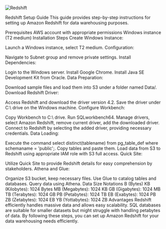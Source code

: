 
![Redshift](https://github.com/saikiranpi/mastering-aws/assets/109568252/97664d8a-aa71-40cc-832f-c34c0d37a5ab)


Redshift Setup Guide
This guide provides step-by-step instructions for setting up Amazon Redshift for data warehousing purposes.

Prerequisites
AWS account with appropriate permissions
Windows instance (T2 medium)
Installation Steps
Create Windows Instance:

Launch a Windows instance, select T2 medium.
Configuration:

Navigate to Subnet group and remove private settings.
Install Dependencies:

Login to the Windows server.
Install Google Chrome.
Install Java SE Development Kit from Oracle.
Data Preparation:

Download sample files and load them into S3 under a folder named Data/.
Download Redshift Driver:

Access Redshift and download the driver version 4.2.
Save the driver under C:\ drive on the Windows machine.
Configure Workbench:

Copy Workbench to C:\ drive.
Run SQLworkbench64.
Manage drivers, select Amazon Redshift, remove current driver, add the downloaded driver.
Connect to Redshift by selecting the added driver, providing necessary credentials.
Data Loading:

Execute the command select distinct(tablename) from pg_table_def where schemaname = 'public';.
Copy tables and paste them.
Load data from S3 to Redshift using appropriate IAM role with S3 full access.
Quick Site:

Utilize Quick Site to provide Redshift details for easy comprehension by stakeholders.
Athena and Glue:

Organize S3 bucket, keep necessary files.
Use Glue to catalog tables and databases.
Query data using Athena.
Data Size Notations
B (Bytes)
KB (Kilobytes): 1024 Bytes
MB (Megabytes): 1024 KB
GB (Gigabytes): 1024 MB
TB (Terabytes): 1024 GB
PB (Petabytes): 1024 TB
EB (Exabytes): 1024 PB
ZB (Zetabytes): 1024 EB
YB (Yottabytes): 1024 ZB
Advantages
Redshift efficiently handles massive data and allows easy scalability.
SQL databases are suitable for smaller datasets but might struggle with handling petabytes of data.
By following these steps, you can set up Amazon Redshift for your data warehousing needs efficiently.
